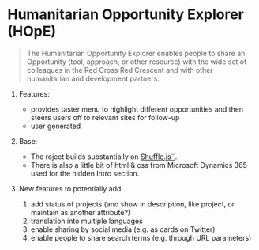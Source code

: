 # Humanitarian Opportunity Explorer (HOpE)
>The Humanitarian Opportunity Explorer enables people to share an Opportunity (tool, approach, or other resource) with the wide set of colleagues in the Red Cross Red Crescent and with other humanitarian and development partners.

1. Features:
   + provides taster menu to highlight different opportunities and then steers users off to relevant sites for follow-up
   + user generated

2. Base:
   + The roject builds substantially on [Shuffle.js¨](https://vestride.github.io/Shuffle).
   + There is also a little bit of html & css from Microsoft Dynamics 365 used for the hidden Intro section.

3. New features to potentially add:
   1. add status of projects (and show in description, like project, or maintain as another attribute?)
   1. translation into multiple languages
   1. enable sharing by social media (e.g. as cards on Twitter)
   1. enable people to share search terms (e.g. through URL parameters)



